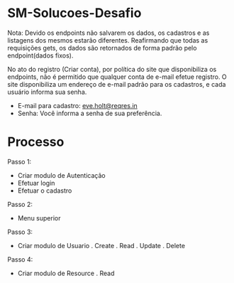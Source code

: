 # SM-Solucoes-Desafio

Nota: Devido os endpoints não salvarem os dados, os cadastros e as listagens dos mesmos estarão diferentes. Reafirmando que todas as requisições gets, os dados são retornados de forma padrão pelo endpoint(dados fixos).

No ato do registro (Criar conta), por política do site que disponibiliza os endpoints, não é permitido que qualquer conta de e-mail efetue registro. O site disponibiliza um endereço de e-mail padrão para os cadastros, e cada usuário informa sua senha.

  - E-mail para cadastro: eve.holt@reqres.in
  - Senha: Você informa a senha de sua preferência.

# Processo
Passo 1:
  - Criar modulo de Autenticação
  - Efetuar login
  - Efetuar o cadastro

Passo 2:
  - Menu superior

Passo 3:
  - Criar modulo de Usuario
    . Create
    . Read
    . Update
    . Delete

Passo 4:
  - Criar modulo de Resource
    . Read
